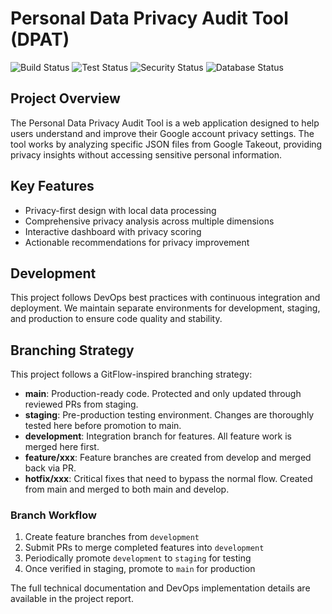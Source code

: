 # Personal Data Privacy Audit Tool (DPAT)

![Build Status](https://github.com/Arno-ATU/DPAT/actions/workflows/build.yml/badge.svg)
![Test Status](https://github.com/Arno-ATU/DPAT/actions/workflows/tests.yml/badge.svg)
![Security Status](https://github.com/Arno-ATU/DPAT/actions/workflows/security.yml/badge.svg)
![Database Status](https://github.com/Arno-ATU/DPAT/actions/workflows/databases.yml/badge.svg)

## Project Overview

The Personal Data Privacy Audit Tool is a web application designed to help users understand and improve their Google account privacy settings. The tool works by analyzing specific JSON files from Google Takeout, providing privacy insights without accessing sensitive personal information.

## Key Features

- Privacy-first design with local data processing
- Comprehensive privacy analysis across multiple dimensions
- Interactive dashboard with privacy scoring
- Actionable recommendations for privacy improvement

## Development

This project follows DevOps best practices with continuous integration and deployment. We maintain separate environments for development, staging, and production to ensure code quality and stability.

## Branching Strategy

This project follows a GitFlow-inspired branching strategy:

- **main**: Production-ready code. Protected and only updated through reviewed PRs from staging.
- **staging**: Pre-production testing environment. Changes are thoroughly tested here before promotion to main.
- **development**: Integration branch for features. All feature work is merged here first.
- **feature/xxx**: Feature branches are created from develop and merged back via PR.
- **hotfix/xxx**: Critical fixes that need to bypass the normal flow. Created from main and merged to both main and develop.

### Branch Workflow

1. Create feature branches from `development`
2. Submit PRs to merge completed features into `development`
3. Periodically promote `development` to `staging` for testing
4. Once verified in staging, promote to `main` for production


The full technical documentation and DevOps implementation details are available in the project report.
